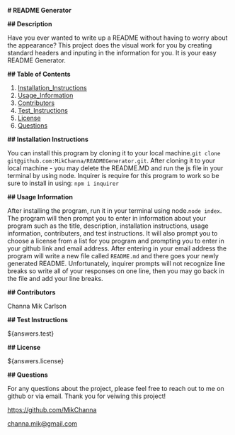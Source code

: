 
**# README Generator**

**## Description**

Have you ever wanted to write up a README without having to worry about the appearance?  This project does the visual work for you by creating standard headers and inputing in the information for you.  It is your easy README Generator.

**## Table of Contents**

1.  [Installation_Instructions](https://github.com/MikChanna/READMEGenerator/blob/master/README.md#installation-instructions)
2.  [Usage_Information](https://github.com/MikChanna/READMEGenerator/blob/master/README.md#usage-information)
3.  [Contributors](https://github.com/MikChanna/READMEGenerator/blob/master/README.md#contributors)
4.  [Test_Instructions](https://github.com/MikChanna/READMEGenerator/blob/master/README.md#test-instructions)
5.  [License](https://github.com/MikChanna/READMEGenerator/blob/master/README.md#license)
6.  [Questions](https://github.com/MikChanna/READMEGenerator/blob/master/README.md#questions)


**## Installation Instructions**

You can install this program by cloning it to your local machine.`git clone git@github.com:MikChanna/READMEGenerator.git`.  After cloning it to your local machine - you may delete the README.MD and run the js file in your terminal by using node.
Inquirer is require for this program to work so be sure to install in using: `npm i inquirer`

**## Usage Information**

After installing the program, run it in your terminal using node.`node index`.  The program will then prompt you to enter in information about your program such as the title, description, installation instructions, usage information, contributers, and test instructions.  It will also prompt you to choose a license from a list for you program and prompting you to enter in your github link and email address. After entering in your email address the program will write a new file called `README.md` and there goes your newly generated README.  Unfortunately, inquirer prompts will not recognize line breaks so write all of your responses on one line, then you may go back in the file and add your line breaks.


**## Contributors**

Channa Mik Carlson

**## Test Instructions**

${answers.test}

**## License**

${answers.license}

**## Questions**

For any questions about the project, please feel free to reach out to me on github or via email.  Thank you for veiwing this project!

https://github.com/MikChanna

channa.mik@gmail.com